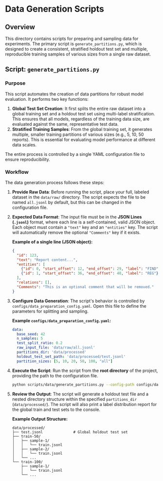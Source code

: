 # Data Generation Scripts

## Overview

This directory contains scripts for preparing and sampling data for experiments. The primary script is `generate_partitions.py`, which is designed to create a consistent, stratified holdout test set and multiple, reproducible training samples of various sizes from a single raw dataset.

## Script: `generate_partitions.py`

### Purpose

This script automates the creation of data partitions for robust model evaluation. It performs two key functions:
1.  **Global Test Set Creation**: It first splits the entire raw dataset into a global training set and a holdout test set using multi-label stratification. This ensures that all models, regardless of the training data size, are evaluated against the same, representative test data.
2.  **Stratified Training Samples**: From the global training set, it generates multiple, smaller training partitions of various sizes (e.g., 5, 10, 50 reports). This is essential for evaluating model performance at different data scales.

The entire process is controlled by a single YAML configuration file to ensure reproducibility.

### Workflow

The data generation process follows these steps:

1.  **Provide Raw Data**: Before running the script, place your full, labeled dataset in the `data/raw/` directory. The script expects the file to be named `all.jsonl` by default, but this can be changed in the configuration file.

2.  **Expected Data Format**: The input file must be in the **JSON Lines (`.jsonl`)** format, where each line is a self-contained, valid JSON object. Each object must contain a `"text"` key and an `"entities"` key. The script will automatically remove the optional `"Comments"` key if it exists.

    **Example of a single line (JSON object):**

    ```json
    {
      "id": 123,
      "text": "Report content...",
      "entities": [
        {"id": 0, "start_offset": 12, "end_offset": 29, "label": "FIND"},
        {"id": 1, "start_offset": 36, "end_offset": 48, "label": "REG"}
      ],
      "relations": [],
      "Comments": "This is an optional comment that will be removed."
    }
    ```

3.  **Configure Data Generation**: The script's behavior is controlled by `configs/data_preparation_config.yaml`. Open this file to define the parameters for splitting and sampling.

    **Example `configs/data_preparation_config.yaml`:**

    ```yaml
    data:
      base_seed: 42
      n_samples: 5
      test_split_ratio: 0.2
      raw_input_file: 'data/raw/all.jsonl'
      partitions_dir: 'data/processed'
      holdout_test_set_path: 'data/processed/test.jsonl'
      partition_sizes: [5, 10, 20, 50, 100, "all"]
    ```

4.  **Execute the Script**: Run the script from the **root directory** of the project, providing the path to the configuration file.

    ```bash
    python scripts/data/generate_partitions.py --config-path configs/data_preparation_config.yaml
    ```

5.  **Review the Output**: The script will generate a holdout test file and a nested directory structure within the specified `partitions_dir` (`data/processed/`). The script will also print a label distribution report for the global train and test sets to the console.

    **Example Output Structure:**

    ```
    data/processed/
    ├── test.jsonl              # Global holdout test set
    ├── train-50/
    │   ├── sample-1/
    │   │   └── train.jsonl
    │   ├── sample-2/
    │   │   └── train.jsonl
    │   └── ...
    └── train-100/
        ├── sample-1/
        │   └── train.jsonl
        └── ...
    ```